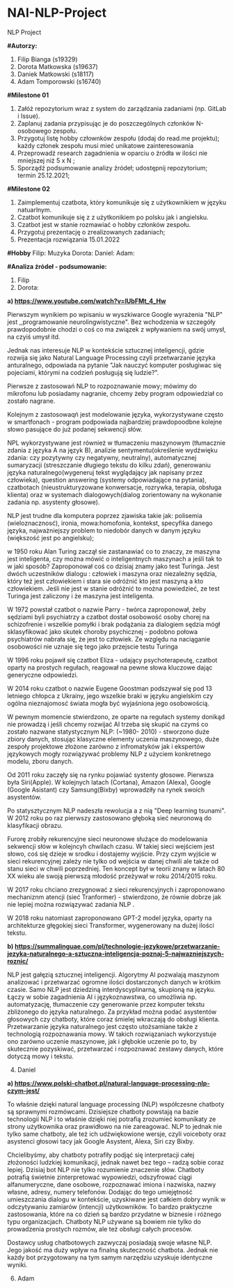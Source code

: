 # NAI-NLP-Project
NLP Project

**#Autorzy:**
1. Filip Bianga (s19329)
2. Dorota Matkowska (s19637)
3. Daniek Matkowski (s18117)
4. Adam Tomporowski (s16740)

**#Milestone 01**		
1. Załóż repozytorium wraz z system do zarządzania zadaniami (np. GitLab i Issue).							
2. Zaplanuj zadania przypisując je do poszczególnych członków N-osobowego zespołu.							
3. Przygotuj listę hobby człownków zespołu (dodaj do read.me projektu); każdy członek zespołu musi mieć unikatowe zainteresowania						
4. Przeprowadź research zagadnienia w oparciu o źródła w ilości nie mniejszej niż 5 x N ;							
5. Sporządź podsumowanie analizy źródeł; udostępnij repozytorium; termin 25.12.2021;

**#Milestone 02**				
1. Zaimplementuj czatbota, który komunikuje się z użytkownikiem w języku natuarlnym.				
2. Czatbot komunikuje się z z użytkonikiem po polsku jak i angielsku.				
3. Czatbot jest w stanie rozmawiać o hobby członków zespołu.				
4. Przygotuj prezentację o zrealizowanych zadaniach; 				
5. Prezentacja rozwiązania 15.01.2022			


**#Hobby**
Filip: Muzyka
Dorota:
Daniel:
Adam:


**#Analiza źródeł - podsumowanie:**
1. Filip
2. Dorota:

**a) https://www.youtube.com/watch?v=IUbFMt_4_Hw**

Pierwszym wynikiem po wpisaniu w  wyszkiwarce Google wyrażenia "NLP" jest ,,programowanie neurolingwistyczne". Bez wchodzenia w szczegóły prawdopodobnie chodzi o coś co ma związek z  wpływaniem na swój umysł, na czyiś umysł itd. 

Jednak nas interesuje NLP w kontekście sztucznej inteligencji, gdzie rozwija się jako Natural Language Processing czyli przetwarzanie języka anturalnego, odpowiada na pytanie "Jak nauczyć komputer posługiwac się pojeciami, którymi na codzień posługują się ludzie?".

Pierwsze z zastosowań NLP  to rozpoznawanie mowy; mówimy do mikrofonu lub posiadamy nagranie, chcemy żeby program odpowiedział co zostało nagrane. 

Kolejnym z zastosowaqń jest modelowanie języka, wykorzystywane często w smartfonach - program podpowiada najbardziej prawdopoodbne kolejne słowo pasujące do już podanej sekwencji słów. 

NPL wykorzystywane jest również w tłumaczeniu maszynowym (tłumacznie zdania z języka A na język B), analizie sentymentu(określenie wydźwięku zdania: czy pozytywny czy negatywny, neutralny), automatycznej sumaryzacji (streszczanie długiego tekstu do kilku zdań), generowaniu języka naturalnego(wygeneruj tekst wyglądający jak napisany przez człowieka), question answering (systemy odpowiadające na pytania), czatbotach (nieustrukturyzowane konwersacje, rozrywka, terapia, obsługa klienta) oraz w systemach dialogowych(dialog zorientowany na wykonanie zadania np. asystenty głosowe). 

NLP jest trudne dla komputera poprzez zjawiska takie jak: polisemia (wieloznacznosć), ironia, mowa:homofonia, kontekst, specyfika danego języka, najważniejszy problem to niedobór danych w danym języku (większość jest po angielsku);  

w 1950 roku Alan Turing zaczął sie zastanawiać co to znaczy, ze maszyna jest inteligenta, czy można mówić o inteligentnych maszynach  a jeśli tak to w jaki sposób? Zaproponował coś co dzisiaj znamy jako test Turinga. Jest dwóch uczestników dialogu : człowiek i maszyna oraz niezależny sędzia, który też jest człowiekiem i stara sie odróżnić kto jest maszyną a kto człowiekiem. Jeśli nie jest w stanie odróżnić to można powiedzieć, ze test Turinga jest zaliczony i że maszyna jest inteligenta.

W 1972 powstał czatbot o nazwie Parry - twórca zaproponował, żeby sędziami byli psychiatrzy a czatbot dostał osobowość osoby chorej na schizofrenie i wszelkie pomyłki i  brak podążania za dialogiem sędzia mógł sklasyfikować jako skutek choroby psychicznej - podobno połowa psychiatrów nabrała się, że jest to człowiek. Ze względu na naciąganie osobowości nie uznaje się tego jako przejscie testu Turinga

W 1996 roku pojawił się czatbot Eliza - udający psychoterapeutę, czatbot oparty na prostych regułach, reagował na pewne słowa kluczowe dając generyczne odpowiedzi.

W 2014 roku czatbot o nazwie Eugene Goostman podszywał się pod 13 letniego chłopca z Ukrainy, jego wszelkie braki w języku angielskim czy ogólna nieznajomosć świata mogła być wyjaśniona jego osobowością.

W pewnym momencie stwierdzono, ze oparte na regułach systemy donikąd nie prowadzą i jeśli chcemy rozwijać AI trzeba się skupić na czymś co zostało nazwane statystycznym NLP: (~1980- 2010) - stworzono duże zbiory danych, stosując klasyczne elementy uczenia maszynowego, duże zespoły projektowe złożone zarówno z infromatyków jak i ekspertów językowych mogły rozwiązywać problemy NLP z użyciem konkretnego modelu, zboru danych. 

Od 2011 roku zaczęły się na rynku pojawiać systenty głosowe. Pierwsza była Siri(Apple). W kolejnych latach (Cortana), Amazon (Alexa), Google (Google Asistant) czy Samsung(Bixby) wprowadziły na rynek swoich asystentów. 

Po statysztycznym NLP nadeszła rewolucja a z nią "Deep learning tsunami". W 2012 roku po raz pierwszy zastosowano głęboką sieć neuronową do klasyfikacji obrazu. 

Furorę zrobiły rekurencyjne sieci neuronowe służące do modelowania sekwencji słów w kolejncyh chwilach czasu. W takiej sieci wejściem jest słowo, coś się dzieje w srodku i dostajemy wyjście. Przy czym wyjście w sieci rekurencyjnej zależy nie tylko od wejścia w danej chwili ale także od stanu sieci w chwili poprzedniej. Ten koncept był w teorii znany w latach 80 XX wieku ale swoją pierwszą młodość przeżywał w roku 2014/2015 roku.

W 2017 roku chciano zrezygnować z sieci rekurencyjnych i zaproponowano mechaniznm atencji (sieć Tranformer) - stwierdzono, że równie dobrze jak nie lepiej można rozwiązywać zadania NLP . 

W 2018 roku natomiast zaproponowano GPT-2 model języka, oparty na architekturze głęgokiej sieci Transformer, wygenerowany na dużej ilości tekstu. 


**b) https://summalinguae.com/pl/technologie-jezykowe/przetwarzanie-jezyka-naturalnego-a-sztuczna-inteligencja-poznaj-5-najwazniejszych-roznic/**

NLP jest gałęzią sztucznej inteligencji. Algorytmy AI pozwalają maszynom analizować i przetwarzać ogromne ilości dostarczonych danych w krótkim czasie. Samo NLP jest dziedziną interdyscyplinarną, skupioną na języku. Łączy w sobie zagadnienia AI i językoznawstwa, co umożliwia np. automatyzację, tłumaczenie czy generowanie przez komputer tekstu zbliżonego do języka naturalnego. Za przykład można podać asystentów głosowych czy chatboty, które coraz śmielej wkraczają do obsługi klienta. 
Przetwarzanie języka naturalnego jest często utożsamiane także z technologią rozpoznawania mowy. W takich rozwiązaniach wykorzystuje ono zarówno uczenie maszynowe, jak i głębokie uczenie po to, by skutecznie pozyskiwać, przetwarzać i rozpoznawać zestawy danych, które dotyczą mowy i tekstu.


4. Daniel 

**a) https://www.polski-chatbot.pl/natural-language-processing-nlp-czym-jest/**

To właśnie dzięki natural language processing (NLP) współczesne chatboty są sprawnymi rozmówcami. 
Dzisiejsze chatboty powstają na bazie technologii NLP i to właśnie dzięki niej potrafią zrozumieć komunikaty ze strony użytkownika oraz prawidłowo na nie zareagować.
NLP to jednak nie tylko same chatboty, ale też ich udźwiękowione wersje, czyli voiceboty oraz asystenci głosowi tacy jak Google Asystent, Alexa, Siri czy Bixby.

Chcielibyśmy, aby chatboty potrafiły podjąć się interpretacji całej złożoności ludzkiej komunikacji, jednak nawet bez tego – radzą sobie coraz lepiej. Dzisiaj bot NLP nie tylko rozumienie znaczenie słów. Chatboty potrafią świetnie zinterpretować wypowiedzi, odszyfrować ciągi alfanumeryczne, dane osobowe, rozpoznawać imiona i nazwiska, nazwy własne, adresy, numery telefonów. Dodając do tego umiejętność umieszczania dialogu w kontekście, uzyskiwane jest całkiem dobry wynik w odczytywaniu zamiarów (intencji) użytkowników. To bardzo praktyczne zastosowania, które na co dzień są bardzo przydatne w biznesie i różnego typu organizacjach. Chatboty NLP używane są bowiem nie tylko do prowadzenia prostych rozmów, ale też obsługi całych procesów.

Dostawcy usług chatbotowych zazwyczaj posiadają swoje własne NLP. Jego jakość ma duży wpływ na finalną skuteczność chatbota. Jednak nie każdy bot przygotowany na tym samym narzędziu uzyskuje identyczne wyniki. 

6. Adam
							


